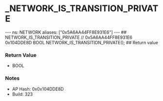 # _NETWORK_IS_TRANSITION_PRIVATE

--- ns: NETWORK aliases: ["0x5A6AA44FF8E931E6"] --- ## NETWORK_IS_TRANSITION_PRIVATE  // 0x5A6AA44FF8E931E6 0x104DDE8D BOOL NETWORK_IS_TRANSITION_PRIVATE();   ## Return value

### Return Value
* BOOL

### Notes
* AP Hash: 0x0x104DDE8D
* Build: 323


